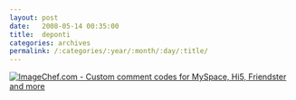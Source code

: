 ```yaml
---
layout: post
date:	2008-05-14 00:35:00
title:  deponti
categories: archives
permalink: /:categories/:year/:month/:day/:title/
---
```

<lj-raw><a href="http://www.imagechef.com/" target="_blank"> <img src="http://cdnll.users1.imagechef.com/ic/stored/users_195/979958/anm9fdcb81aedcc6557.gif" alt="ImageChef.com - Custom comment codes for MySpace, Hi5, Friendster and more"/> </a><img style="visibility:hidden;width:0px;height:0px;" border=0 width=0 height=0 src="http://counters.gigya.com/wildfire/CIMP/bHQ9MTIxMDczOTY4MjcwMyZwdD*xMjEwNzM5NzA3MzU5JnA9MTE5MzEmZD1zdGFuZGFyZCZuPWxpdmVqb3VybmFsJmc9MQ==.jpg" /></lj-raw>
